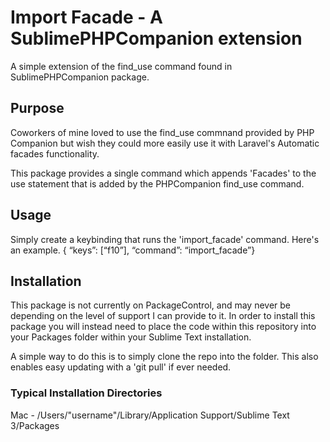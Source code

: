 # Import Facade - A SublimePHPCompanion extension
A simple extension of the find_use command found in SublimePHPCompanion package.

## Purpose
Coworkers of mine loved to use the find_use commnand provided by PHP Companion but
wish they could more easily use it with Laravel's Automatic facades functionality.

This package provides a single command which appends 'Facades\' to the use statement
that is added by the PHPCompanion find_use command.

## Usage
Simply create a keybinding that runs the 'import_facade' command. Here's an example.
{ “keys”: [“f10”], “command”: “import_facade”}

## Installation
This package is not currently on PackageControl, and may never be depending on the level
of support I can provide to it. In order to install this package you will instead need
to place the code within this repository into your Packages folder within your
Sublime Text installation.

A simple way to do this is to simply clone the repo into
the folder. This also enables easy updating with a 'git pull' if ever needed.

### Typical Installation Directories
Mac - /Users/"username"/Library/Application Support/Sublime Text 3/Packages
